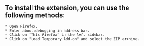 ## To install the extension, you can use the following methods:

    * Open Firefox.
    * Enter about:debugging in address bar.
    * Click on "This Firefox" in the left sidebar.
    * Click on "Load Temporary Add-on" and select the ZIP archive.
